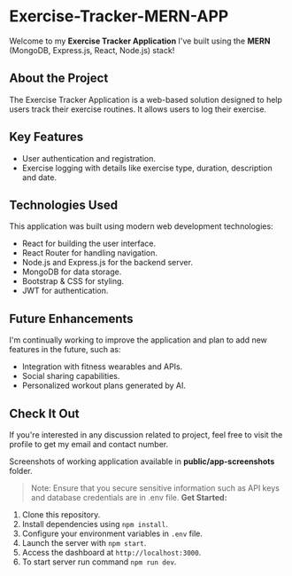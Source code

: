 # Exercise-Tracker-MERN-APP

Welcome to my **Exercise Tracker Application** I've built using the **MERN** (MongoDB, Express.js, React, Node.js) stack!

## About the Project

The Exercise Tracker Application is a web-based solution designed to help users track their exercise routines. It allows users to log their exercise.

## Key Features

- User authentication and registration.
- Exercise logging with details like exercise type, duration, description and date.

## Technologies Used

This application was built using modern web development technologies:

- React for building the user interface.
- React Router for handling navigation.
- Node.js and Express.js for the backend server.
- MongoDB for data storage.
- Bootstrap & CSS for styling.
- JWT for authentication.

## Future Enhancements

I'm continually working to improve the application and plan to add new features in the future, such as:

- Integration with fitness wearables and APIs.
- Social sharing capabilities.
- Personalized workout plans generated by AI.

## Check It Out

If you're interested in any discussion related to project, feel free to visit the profile to get my email and contact number.

Screenshots of working application available in **public/app-screenshots** folder.

> Note: Ensure that you secure sensitive information such as API keys and database credentials are in .env file.
**Get Started:**

1. Clone this repository.
2. Install dependencies using `npm install`.
3. Configure your environment variables in `.env` file.
4. Launch the server with `npm start`.
5. Access the dashboard at `http://localhost:3000`.
6. To start server run command `npm run dev`.
